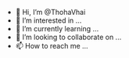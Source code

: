 - 👋 Hi, I’m @ThohaVhai
- 👀 I’m interested in ...
- 🌱 I’m currently learning ...
- 💞️ I’m looking to collaborate on ...
- 📫 How to reach me ...

<!---
ThohaVhai/ThohaVhai is a ✨ special ✨ repository because its `README.md` (this file) appears on your GitHub profile.
You can click the Preview link to take a look at your changes.
--->
